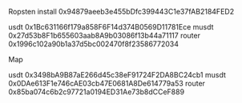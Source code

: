 Ropsten
install 0x94879aeeb3e455bDfc399443C1e37fAB2184FED2

usdt 0x1Bc631166f179a858F6F14d374B0569D11781Ece
musdt  0x27d53b8F1b655603aab8A9b03086f13b44a71117
router 0x1996c102a90b1a37d5bc002470f8f23586772034


Map

usdt 0x3498bA9B87aE266d45c38eF91724F2DA8BC24cb1
musdt  0x0DAe613F1e746cAE03cb47E0681A8De614779a53
router 0x85ba074c6b2c97721a0194ED31Ae73b8dCCeF889

